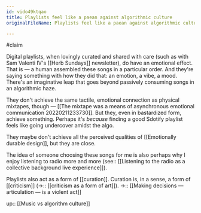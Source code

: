 ```yaml
---
id: vido49ktqao
title: Playlists feel like a paean against algorithmic culture
originalFileName: Playlists feel like a paean against algorithmic culture.md

---
```


#claim

Digital playlists, when lovingly curated and shared with care (such as with Sam Valenti IV's [[Herb Sundays]] newsletter), do have an emotional effect. That is — a human assembled these songs in a particular order. And they're saying something with how they did that: an emotion, a vibe, a mood. There's an imaginative leap that goes beyond passively consuming songs in an algorithmic haze.

They don't achieve the same tactile, emotional connection as physical mixtapes, though — [[The mixtape was a means of asynchronous emotional communication 20220211233730]]. But they, even in bastardized form, achieve something. Perhaps it's *because* finding a good Sdotify playlist feels like going undercover amidst the algo.

They maybe don't achieve all the perceived qualities of [[Emotionally durable design]], but they are close.

The idea of someone choosing these songs for me is also perhaps why I enjoy listening to radio more and more (see:: [[Listening to the radio as a collective background live experience]]).

Playlists also act as a form of [[curation]]. Curation is, in a sense, a form of [[criticism]] (->:: [[criticism as a form of art]]).
->:: [[Making decisions — articulation — is a violent act]]

up:: [[Music vs algorithm culture]]
